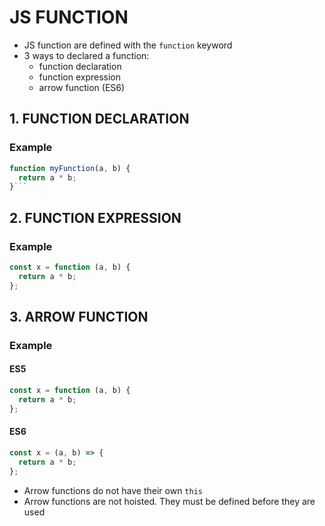 # JS FUNCTION

- JS function are defined with the `function` keyword
- 3 ways to declared a function:
  - function declaration
  - function expression
  - arrow function (ES6)

## 1. FUNCTION DECLARATION

### Example

````js
function myFunction(a, b) {
  return a * b;
}```
````

## 2. FUNCTION EXPRESSION

### Example

```js
const x = function (a, b) {
  return a * b;
};
```

## 3. ARROW FUNCTION

### Example

#### ES5

```js
const x = function (a, b) {
  return a * b;
};
```

#### ES6

```js
const x = (a, b) => {
  return a * b;
};
```

- Arrow functions do not have their own `this`
- Arrow functions are not hoisted. They must be defined before they are used